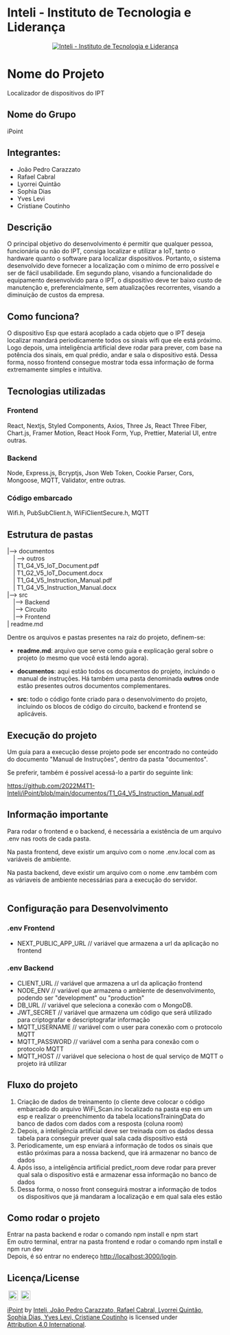 # Inteli - Instituto de Tecnologia e Liderança 

<p align="center">
<a href= "https://www.inteli.edu.br/"><img src="https://www.inteli.edu.br/wp-content/uploads/2021/08/20172028/marca_1-2.png" alt="Inteli - Instituto de Tecnologia e Liderança" border="0"></a>
</p>

# Nome do Projeto 
Localizador de dispositivos do IPT

## Nome do Grupo
iPoint

## Integrantes: 
* João Pedro Carazzato
* Rafael Cabral
* Lyorrei Quintão
* Sophia Dias
* Yves Levi
* Cristiane Coutinho

## Descrição
O principal objetivo do desenvolvimento é permitir que qualquer pessoa, funcionária ou não do IPT, consiga localizar e utilizar a IoT, tanto o hardware quanto o software para localizar dispositivos. Portanto, o sistema desenvolvido deve fornecer a localização com o mínimo de erro possível e ser de fácil usabilidade.
Em segundo plano, visando a funcionalidade do equipamento desenvolvido para o IPT, o dispositivo deve ter baixo custo de manutenção e, preferencialmente, sem atualizações recorrentes, visando a diminuição de custos da empresa.

## Como funciona?
O dispositivo Esp que estará acoplado a cada objeto que o IPT deseja localizar mandará periodicamente todos os sinais wifi que ele está próximo. Logo depois, uma inteligência artificial deve rodar para prever, com base na potência dos sinais, em qual prédio, andar e sala o dispositivo está. Dessa forma, nosso frontend consegue mostrar toda essa informação de forma extremamente simples e intuitiva.



## Tecnologias utilizadas

### Frontend
React, Nextjs, Styled Components, Axios, Three Js, React Three Fiber, Chart.js, Framer Motion, React Hook Form, Yup, Prettier, Material UI, entre outras.

### Backend
Node, Express.js, Bcryptjs, Json Web Token, Cookie Parser, Cors, Mongoose, MQTT, Validator, entre outras.

### Código embarcado
Wifi.h, PubSubClient.h, WiFiClientSecure.h, MQTT



## Estrutura de pastas


|--> documentos<br>
  &emsp;| --> outros <br>
  &emsp;| T1_G4_V5_IoT_Document.pdf<br>
  &emsp;| T1_G2_V5_IoT_Document.docx<br>
  &emsp;| T1_G4_V5_Instruction_Manual.pdf<br>
  &emsp;| T1_G4_V5_Instruction_Manual.docx<br>
|--> src<br>
  &emsp;|--> Backend<br>
  &emsp;|--> Circuito<br>
  &emsp;|--> Frontend<br>
| readme.md<br>

Dentre os arquivos e pastas presentes na raiz do projeto, definem-se:

- <b>readme.md</b>: arquivo que serve como guia e explicação geral sobre o projeto (o mesmo que você está lendo agora).

- <b>documentos</b>: aqui estão todos os documentos do projeto, incluindo o manual de instruções. Há também uma pasta denominada <b>outros</b> onde estão presentes outros documentos complementares.

- <b>src</b>: todo o código fonte criado para o desenvolvimento do projeto, incluindo os blocos de código do circuito, backend e frontend se aplicáveis.

## Execução do projeto

Um guia para a execução desse projeto pode ser encontrado no conteúdo do documento "Manual de Instruções", dentro da pasta "documentos".

Se preferir, também é possível acessá-lo a partir do seguinte link:

https://github.com/2022M4T1-Inteli/iPoint/blob/main/documentos/T1_G4_V5_Instruction_Manual.pdf

## Informação importante
Para rodar o frontend e o backend, é necessária a existência de um arquivo .env nas roots de cada pasta. <br/>

Na pasta frontend, deve existir um arquivo com o nome .env.local com as variáveis de ambiente. <br/>

Na pasta backend, deve existir um arquivo com o nome .env também com as váriaveis de ambiente necessárias para a execução do servidor. <br/> <br/>


## Configuração para Desenvolvimento

### .env Frontend
  
   * NEXT_PUBLIC_APP_URL // variável que armazena a url da aplicação no frontend

### .env Backend
   * CLIENT_URL // variável que armazena a url da aplicação frontend
   * NODE_ENV // variável que armazena o ambiente de desenvolvimento, podendo ser "development" ou "production"
   * DB_URL // variável que seleciona a conexão com o MongoDB.
   * JWT_SECRET // variável que armazena um código que será utilizado para criptografar e descriptografar informação
   * MQTT_USERNAME // variável com o user para conexão com o protocolo MQTT 
   * MQTT_PASSWORD // variável com a senha para conexão com o protocolo MQTT
   * MQTT_HOST // variável que seleciona o host de qual serviço de MQTT o projeto irá utilizar

## Fluxo do projeto
<ol>
    <li>Criação de dados de treinamento (o cliente deve colocar o código embarcado do arquivo WiFi_Scan.ino localizado na pasta esp em um esp e realizar o preenchimento da tabela locationsTrainingData do banco de dados com dados com a resposta (coluna room)</li>
    <li>Depois, a inteligência artificial deve ser treinada com os dados dessa tabela para conseguir prever qual sala cada dispositivo está</li>
    <li>Periodicamente, um esp enviará a informação de todos os sinais que estão próximas para a nossa backend, que irá armazenar no banco de dados</li>
    <li>Após isso, a inteligência artificial predict_room deve rodar para prever qual sala o dispositivo está e armazenar essa informação no banco de dados</li>
    <li>Dessa forma, o nosso front conseguirá mostrar a informação de todos os dispositivos que já mandaram a localização e em qual sala eles estão</li>
</ol>

## Como rodar o projeto
Entrar na pasta backend e rodar o comando npm install e npm start <br/>
Em outro terminal, entrar na pasta frontend e rodar o comando npm install e npm run dev
<br/>
Depois, é só entrar no endereço <a href="http://localhost:3000/login">http://localhost:3000/login</a>.



## Licença/License

<img style="height:22px!important;margin-left:3px;vertical-align:text-bottom;" src="https://mirrors.creativecommons.org/presskit/icons/cc.svg?ref=chooser-v1">
<img style="height:22px!important;margin-left:3px;vertical-align:text-bottom;" src="https://mirrors.creativecommons.org/presskit/icons/by.svg?ref=chooser-v1">



<p xmlns:cc="http://creativecommons.org/ns#" xmlns:dct="http://purl.org/dc/terms/"><a property="dct:title" rel="cc:attributionURL" href="#">iPoint</a> by <a rel="cc:attributionURL dct:creator" property="cc:attributionName" href="#">Inteli, João Pedro Carazzato, Rafael Cabral, Lyorrei Quintão, Sophia Dias, Yves Levi, Cristiane Coutinho</a> is licensed under <a href="http://creativecommons.org/licenses/by/4.0/?ref=chooser-v1" target="_blank" rel="license noopener noreferrer" style="display:inline-block;">Attribution 4.0 International</a>.</p>


